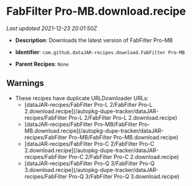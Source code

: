 # FabFilter Pro-MB.download.recipe

_Last updated 2021-12-23 20:01:50Z_

- **Description**: Downloads the latest version of FabFilter Pro-MB

- **Identifier**: `com.github.dataJAR-recipes.download.FabFilter Pro-MB`

- **Parent Recipes**: `None`


## Warnings

- These recipes have duplicate URLDownloader URLs:
    - [dataJAR-recipes/FabFilter Pro-L 2/FabFilter Pro-L 2.download.recipe](/autopkg-dupe-tracker/dataJAR-recipes/FabFilter Pro-L 2/FabFilter Pro-L 2.download.recipe)
    - [dataJAR-recipes/FabFilter Pro-MB/FabFilter Pro-MB.download.recipe](/autopkg-dupe-tracker/dataJAR-recipes/FabFilter Pro-MB/FabFilter Pro-MB.download.recipe)
    - [dataJAR-recipes/FabFilter Pro-C 2/FabFilter Pro-C 2.download.recipe](/autopkg-dupe-tracker/dataJAR-recipes/FabFilter Pro-C 2/FabFilter Pro-C 2.download.recipe)
    - [dataJAR-recipes/FabFilter Pro-Q 3/FabFilter Pro-Q 3.download.recipe](/autopkg-dupe-tracker/dataJAR-recipes/FabFilter Pro-Q 3/FabFilter Pro-Q 3.download.recipe)